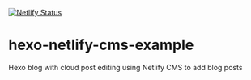 [![Netlify Status](https://api.netlify.com/api/v1/badges/598fb41a-62b4-4e5b-a86b-8cb139da453a/deploy-status)](https://app.netlify.com/sites/modest-dubinsky-5bd3cf/deploys)

# hexo-netlify-cms-example
Hexo blog with cloud post editing using Netlify CMS to add blog posts
